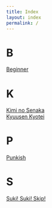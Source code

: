 ```yaml
---
title: Index
layout: index
permalink: /
---
```

# B
[Beginner](/beginner)
# K
[Kimi no Senaka](/kiminosenaka)<br>
[Kyuusen Kyotei](/kyuusenkyotei)
# P
[Punkish](/punkish)
# S
[Suki! Suki! Skip!](/sukisukiskip)
